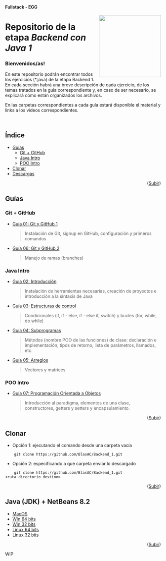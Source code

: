#### Fullstack - EGG
<a name="readme-top"></a>
<img src="https://user-images.githubusercontent.com/47120385/228570599-44a64b73-2eb9-423e-8396-9f2c49525dde.png" align="right" width="200px"/>
# __Repositorio de la etapa _Backend con Java 1___
<h3>Bienvenidos/as!</h3>
<p>
	En este repositorio podrán encontrar todos los ejercicios (*.java) de la etapa Backend 1. En cada sección habrá una breve descripción de cada ejercicio, de los temas tratados en la guía correspondiente y, en caso de ser necesario, se explicará cómo están organizados los archivos.
</p>
<p>
	En las carpetas correspondientes a cada guía estará disponible el material y links a los videos correspondientes.
</p>
<br>

## Índice
<ul>
	<li>
		<a href="#guías">Guías</a>
		<ul>
			<li><a href="#git--github">Git + GitHub</a></li>
		  	<li><a href="#java-intro">Java Intro</a></li>
		  	<li><a href="#poo-intro">POO Intro</a></li>
		</ul>
	</li>
	<li>
		<a href="#clonar">Clonar</a>
	</li>
	<li>
		<a href="#java-jdk--netbeans-82">Descargas</a>
	</li>
</ul>

<p align="right">(<a href="#readme-top">Subir</a>)</p>

## Guías

### Git + GitHub
- [Guía 01: Git y GitHub 1]()
	> <p>Instalación de Git, signup en GitHub, configuración y primeros comandos</p>
- [Guía 06: Git y GitHub 2]()
	> <p>Manejo de ramas (branches)</p>

### Java Intro
- [Guía 02: Introducción](https://github.com/BlasAC/Backend_1/tree/master/JavaIntro/src/guide2)
	> <p>Instalación de herramientas necesarias, creación de proyectos e introducción a la sintaxis de Java</p>
- [Guía 03: Estructuras de control](https://github.com/BlasAC/Backend_1/tree/master/JavaIntro/src/guide3)
	> <p>Condicionales (if, if - else, if - else if, switch) y bucles (for, while, do while)</p>
- [Guía 04: Subprogramas](https://github.com/BlasAC/Backend_1/tree/master/JavaIntro/src/guide4)
	> <p>Métodos (nombre POO de las funciones) de clase: declaración e implementación, tipos de retorno, lista de parámetros, llamados, etc.</p>
- [Guía 05: Arreglos](https://github.com/BlasAC/Backend_1/tree/master/JavaIntro/src/guide5)
	> <p>Vectores y matrices</p>

### POO Intro
- [Guía 07: Programación Orientada a Objetos](https://github.com/BlasAC/Backend_1/tree/master/OOPIntro/src/guide7)
	> <p>Introducción al paradigma, elementos de una clase, constructores, getters y setters y encapsulamiento.</p>

<p align="right">(<a href="#readme-top">Subir</a>)</p>

## Clonar

- Opción 1: ejecutando el comando desde una carpeta vacía
```git
	git clone https://github.com/BlasAC/Backend_1.git
```
- Opción 2: especificando a qué carpeta enviar lo descargado
```git
	git clone https://github.com/BlasAC/Backend_1.git <ruta_directorio_destino>
```

<p align="right">(<a href="#readme-top">Subir</a>)</p>

## Java (JDK) + NetBeans 8.2

- [MacOS](https://drive.google.com/file/d/1LGcbNcku1l1OBrCMxy3GCv8JJxJrFvAR/view?usp=sharing)
- [Win 64 bits](https://drive.google.com/file/d/1khs8QE8fHrTmmyXQ9kh0p0XG9aSI3KqL/view?usp=sharing)
- [Win 32 bits](https://drive.google.com/file/d/1ANEKhyFTk_HsCFmtgIBZrg1WpvXtT4Is/view?usp=sharing)
- [Linux 64 bits](https://drive.google.com/file/d/1CHKM3cUrDdtQB3kd-X9RggeKCd9qASzh/view?usp=sharing)
- [Linux 32 bits](https://drive.google.com/file/d/1XGjTf1C808MeUlf664wHNOyIvfMREEVm/view?usp=sharing)

<p align="right">(<a href="#readme-top">Subir</a>)</p>

WIP
